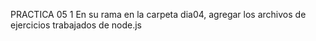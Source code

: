 PRACTICA 05
1 En su rama en la carpeta dia04, agregar los archivos de ejercicios trabajados de node.js